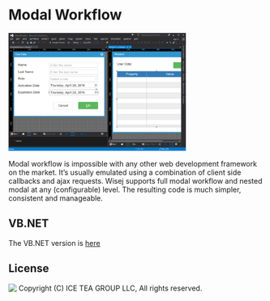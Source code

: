 ﻿Modal Workflow
====

<img src="../Support/Images/ModalWorkflow.png" width="350" height="233">

Modal workflow is impossible with any other web development framework on the market. It’s usually emulated using a combination of client side callbacks and ajax requests. Wisej supports full modal workflow and nested modal at any (configurable) level. The resulting code is much simpler, consistent and manageable.

VB.NET
------
The VB.NET version is [here](https://github.com/iceteagroup/wisej-examples-vb/tree/main/ModalWorkflow)

License
-------
<img src="http://iceteagroup.com/wp-content/uploads/2017/01/Square-64x64-trasp.png" height="20" align="top"> Copyright (C) ICE TEA GROUP LLC, All rights reserved.
